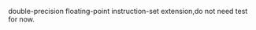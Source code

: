 <!--
 * @Author: 苗金标
 * @Date: 2023-04-27 09:53:46
 * @LastEditors: 苗金标
 * @LastEditTime: 2023-04-27 09:55:00
 * @Description: 
-->
double-precision floating-point instruction-set extension,do not need test for now.